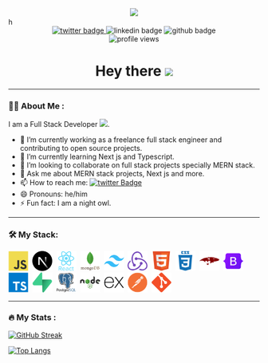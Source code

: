 <div id="header" align="center">
  <img src="https://media.giphy.com/media/M9gbBd9nbDrOTu1Mqx/giphy.gif" width="100"/>
</div>
h
<div id="badges" align="center">
  <a href="https://twitter.com/TheDevEnzo"> 
        <img src="https://img.shields.io/badge/Twitter-black?logo=x&logoColor=white&stylsad=for-the-badge" alt="twitter badge"/>
  </a>
  
  <img src="https://img.shields.io/badge/LinkedIn-blue?logo=linkedin&logoColor=white&style=for-the-badge" alt="linkedin badge"/>
  <img src="https://img.shields.io/badge/github-black?logo=github&logoColor=white&style=for-the-badge" alt="github badge"/>
  </div>
  <div align="center">
  <img src="https://komarev.com/ghpvc/?username=codemiz&style=flat-square&color=blue" alt="profile views" />
  </div>
<h1 align="center">
  Hey there
  <img src="https://media.giphy.com/media/hvRJCLFzcasrR4ia7z/giphy.gif" width="30px"/>
</h1>
<!-- <div align="center">
 <img src="https://media.giphy.com/media/dWesBcTLavkZuG35MI/giphy.gif" width="600" height="300"/>
</div> -->

---

### :man_technologist: About Me :
I am a Full Stack Developer <img src="https://media.giphy.com/media/WUlplcMpOCEmTGBtBW/giphy.gif" width="30">.

- 🔭 I’m currently working as a freelance full stack engineer and contributing to open source projects.
- 🌱 I’m currently learning Next js and Typescript.
- 👯 I’m looking to collaborate on full stack projects specially MERN stack.
- 💬 Ask me about MERN stack projects, Next js and more.
- 📫 How to reach me: [![twitter Badge](https://img.shields.io/badge/-Enzo-black?style=flat&logo=x&logoColor=white)]([https://twitter.com/TheDevEnzo](https://twitter.com/TheDevEnzo))
- 😄 Pronouns: he/him
- ⚡ Fun fact: I am a night owl.

---

### :hammer_and_wrench: My Stack:
<div>
  <img src="https://github.com/devicons/devicon/blob/master/icons/javascript/javascript-original.svg" title="JavaScript" alt="JavaScript" width="40" height="40"/>&nbsp;
  <img src="https://github.com/devicons/devicon/blob/master/icons/nextjs/nextjs-original.svg" title="NextJs" alt="nextjs" width="40" height="40"/>&nbsp;
  <img src="https://github.com/devicons/devicon/blob/master/icons/react/react-original-wordmark.svg" title="React" alt="React" width="40" height="40"/>&nbsp;
  <img src="https://github.com/devicons/devicon/blob/master/icons/mongodb/mongodb-original-wordmark.svg" title="Mongodb" alt="mongodb" width="40" height="40"/>&nbsp;
  <img src="https://github.com/devicons/devicon/blob/master/icons/tailwindcss/tailwindcss-original.svg" title="Tailwindcss UI" alt="tailwindcss UI" width="40" height="40"/>&nbsp;
  <img src="https://github.com/devicons/devicon/blob/master/icons/redux/redux-original.svg" title="Redux" alt="Redux " width="40" height="40"/>&nbsp;
  <img src="https://github.com/devicons/devicon/blob/master/icons/html5/html5-original.svg" title="HTML5" alt="HTML" width="40" height="40"/>&nbsp;
  <img src="https://github.com/devicons/devicon/blob/master/icons/css3/css3-plain-wordmark.svg"  title="CSS3" alt="CSS" width="40" height="40"/>&nbsp;
  <img src="https://github.com/devicons/devicon/blob/master/icons/mongoose/mongoose-original.svg" title="Mongoose" alt="Mongoose" width="40" height="40"/>&nbsp;
  <img src="https://github.com/devicons/devicon/blob/master/icons/bootstrap/bootstrap-original.svg" title="Bootstrap" alt="bootstrap" width="40" height="40"/>&nbsp;
  <img src="https://github.com/devicons/devicon/blob/master/icons/typescript/typescript-original.svg" title="Typescript"  alt="typescript" width="40" height="40"/>&nbsp;
  <img src="https://github.com/devicons/devicon/blob/master/icons/supabase/supabase-original.svg" title="Supabase" alt="supabase" width="40" height="40"/>&nbsp;
  <img src="https://github.com/devicons/devicon/blob/master/icons/postgresql/postgresql-original-wordmark.svg" title="Postgresql"  alt="postgresql" width="40" height="40"/>&nbsp;
  <img src="https://github.com/devicons/devicon/blob/master/icons/nodejs/nodejs-original-wordmark.svg" title="NodeJS" alt="NodeJS" width="40" height="40"/>&nbsp;
  <img src="https://github.com/devicons/devicon/blob/master/icons/express/express-original.svg" title="Express" alt="Express" width="40" height="40"/>&nbsp;
  <img src="https://github.com/devicons/devicon/blob/master/icons/postman/postman-original.svg" title="Postman" alt="postman" width="40" height="40"/>&nbsp;
  <img src="https://github.com/devicons/devicon/blob/master/icons/git/git-original.svg" title="Git" **alt="Git" width="40" height="40"/>
</div>

---

### :fire: My Stats :
[![GitHub Streak](http://github-readme-streak-stats.herokuapp.com?user=codemiz&theme=dark&background=000000)](https://git.io/streak-stats)

[![Top Langs](https://github-readme-stats.vercel.app/api/top-langs/?username=codemiz&layout=compact&theme=vision-friendly-dark)](https://github.com/anuraghazra/github-readme-stats)


